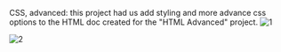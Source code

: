 CSS, advanced:
this project had us add styling and more advance css options to the HTML doc created for the "HTML Advanced" project.
![1](https://github.com/Hirwabrian/alu-web-development/assets/156072668/9ad67c96-7034-4acf-b205-dac76802c73c)

![2](https://github.com/Hirwabrian/alu-web-development/assets/156072668/a8f0c31e-aeb3-4508-93c2-84dd00339f52)
